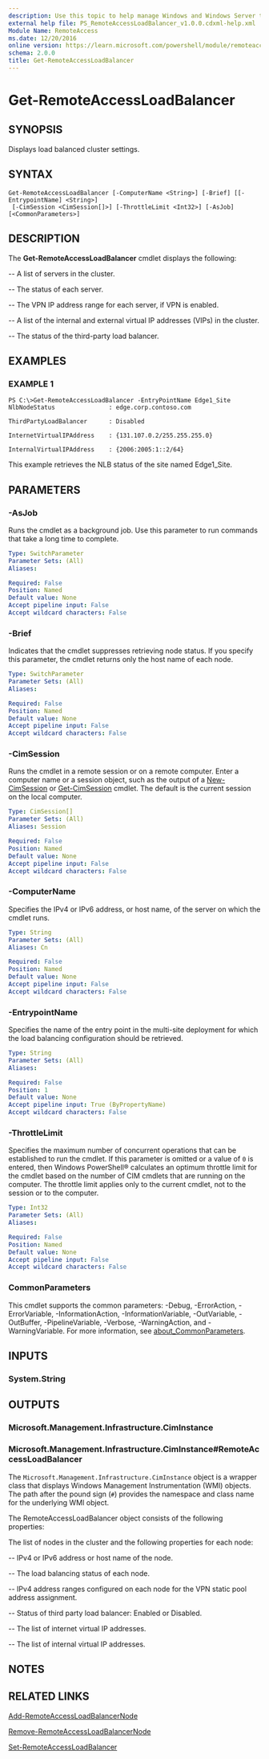 ```yaml
---
description: Use this topic to help manage Windows and Windows Server technologies with Windows PowerShell.
external help file: PS_RemoteAccessLoadBalancer_v1.0.0.cdxml-help.xml
Module Name: RemoteAccess
ms.date: 12/20/2016
online version: https://learn.microsoft.com/powershell/module/remoteaccess/get-remoteaccessloadbalancer?view=windowsserver2022-ps&wt.mc_id=ps-gethelp
schema: 2.0.0
title: Get-RemoteAccessLoadBalancer
---
```


# Get-RemoteAccessLoadBalancer

## SYNOPSIS
Displays load balanced cluster settings.

## SYNTAX

```
Get-RemoteAccessLoadBalancer [-ComputerName <String>] [-Brief] [[-EntrypointName] <String>]
 [-CimSession <CimSession[]>] [-ThrottleLimit <Int32>] [-AsJob] [<CommonParameters>]
```

## DESCRIPTION
The **Get-RemoteAccessLoadBalancer** cmdlet displays the following: 

 -- A list of servers in the cluster. 

 -- The status of each server. 

 -- The VPN IP address range for each server, if VPN is enabled. 

 -- A list of the internal and external virtual IP addresses (VIPs) in the cluster. 

 -- The status of the third-party load balancer.

## EXAMPLES

### EXAMPLE 1
```
PS C:\>Get-RemoteAccessLoadBalancer -EntryPointName Edge1_Site
NlbNodeStatus               : edge.corp.contoso.com 

ThirdPartyLoadBalancer      : Disabled 

InternetVirtualIPAddress    : {131.107.0.2/255.255.255.0} 

InternalVirtualIPAddress    : {2006:2005:1::2/64}
```

This example retrieves the NLB status of the site named Edge1_Site.

## PARAMETERS

### -AsJob
Runs the cmdlet as a background job. Use this parameter to run commands that take a long time to complete.

```yaml
Type: SwitchParameter
Parameter Sets: (All)
Aliases: 

Required: False
Position: Named
Default value: None
Accept pipeline input: False
Accept wildcard characters: False
```

### -Brief
Indicates that the cmdlet suppresses retrieving node status.
If you specify this parameter, the cmdlet returns only the host name of each node.

```yaml
Type: SwitchParameter
Parameter Sets: (All)
Aliases: 

Required: False
Position: Named
Default value: None
Accept pipeline input: False
Accept wildcard characters: False
```

### -CimSession
Runs the cmdlet in a remote session or on a remote computer.
Enter a computer name or a session object, such as the output of a [New-CimSession](https://go.microsoft.com/fwlink/p/?LinkId=227967) or [Get-CimSession](https://go.microsoft.com/fwlink/p/?LinkId=227966) cmdlet.
The default is the current session on the local computer.

```yaml
Type: CimSession[]
Parameter Sets: (All)
Aliases: Session

Required: False
Position: Named
Default value: None
Accept pipeline input: False
Accept wildcard characters: False
```

### -ComputerName
Specifies the IPv4 or IPv6 address, or host name, of the server on which the cmdlet runs.

```yaml
Type: String
Parameter Sets: (All)
Aliases: Cn

Required: False
Position: Named
Default value: None
Accept pipeline input: False
Accept wildcard characters: False
```

### -EntrypointName
Specifies the name of the entry point in the multi-site deployment for which the load balancing configuration should be retrieved.

```yaml
Type: String
Parameter Sets: (All)
Aliases: 

Required: False
Position: 1
Default value: None
Accept pipeline input: True (ByPropertyName)
Accept wildcard characters: False
```

### -ThrottleLimit
Specifies the maximum number of concurrent operations that can be established to run the cmdlet.
If this parameter is omitted or a value of `0` is entered, then Windows PowerShell® calculates an optimum throttle limit for the cmdlet based on the number of CIM cmdlets that are running on the computer.
The throttle limit applies only to the current cmdlet, not to the session or to the computer.

```yaml
Type: Int32
Parameter Sets: (All)
Aliases: 

Required: False
Position: Named
Default value: None
Accept pipeline input: False
Accept wildcard characters: False
```

### CommonParameters
This cmdlet supports the common parameters: -Debug, -ErrorAction, -ErrorVariable, -InformationAction, -InformationVariable, -OutVariable, -OutBuffer, -PipelineVariable, -Verbose, -WarningAction, and -WarningVariable. For more information, see [about_CommonParameters](https://go.microsoft.com/fwlink/?LinkID=113216).

## INPUTS

### System.String

## OUTPUTS

### Microsoft.Management.Infrastructure.CimInstance

### Microsoft.Management.Infrastructure.CimInstance#RemoteAccessLoadBalancer

The `Microsoft.Management.Infrastructure.CimInstance` object is a wrapper class that displays Windows Management Instrumentation (WMI) objects.
The path after the pound sign (`#`) provides the namespace and class name for the underlying WMI object.

The RemoteAccessLoadBalancer object consists of the following properties: 

The list of nodes in the cluster and the following properties for each node: 

 -- IPv4 or IPv6 address or host name of the node. 

 -- The load balancing status of each node. 

 -- IPv4 address ranges configured on each node for the VPN static pool address assignment. 

 -- Status of third party load balancer: Enabled or Disabled. 

 -- The list of internet virtual IP addresses. 

 -- The list of internal virtual IP addresses.

## NOTES

## RELATED LINKS

[Add-RemoteAccessLoadBalancerNode](./Add-RemoteAccessLoadBalancerNode.md)

[Remove-RemoteAccessLoadBalancerNode](./Remove-RemoteAccessLoadBalancerNode.md)

[Set-RemoteAccessLoadBalancer](./Set-RemoteAccessLoadBalancer.md)


